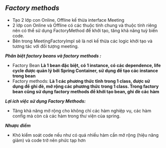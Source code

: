 ***Factory methods***
- 
- Tạo 2 lớp con Online, Offline kế thừa interface Meeting 
- 2 lớp con Online và Offline có các thuộc tính chung và thuộc tính riêng nên có thể sử dụng FactoryMethod để khởi tạo, tăng khả năng tuỳ biến code.
- Bên trong MeetingFactoryImpl sẽ là nơi kế thừa các logic khởi tạo và tương tác với đối tượng meeting.
                                
***Phân biệt factory beans và factory methods :*** 
- Factory Bean
**Là 1 bean đặc biệt, có 1 instance, có các dependence, life cycle được quản lý bởi Spring Container, sử dụng để tạo các
instance trong bean**
- Factory methods:
**Là 1 các phương thức tĩnh trong 1 class, được sử dụng để ghi đè, mở rộng các phương thức trong 1 class. Trong factory 
bean cũng sử dụng factory methods để khởi tạo bean, ghi đè các hàm**

***Lợi ích việc sử dụng Factory Methods:***
- Tăng khả năng mở rộng cho không chỉ các hàm nghiệp vụ, các hàm config mà còn cả các hàm trong thư viện của spring.

***Nhược điểm***
- Khó kiểm soát code nếu như có quá nhiều hàm cần mở rộng (hiệu năng giảm) và code trở nên phức tạp hơn 